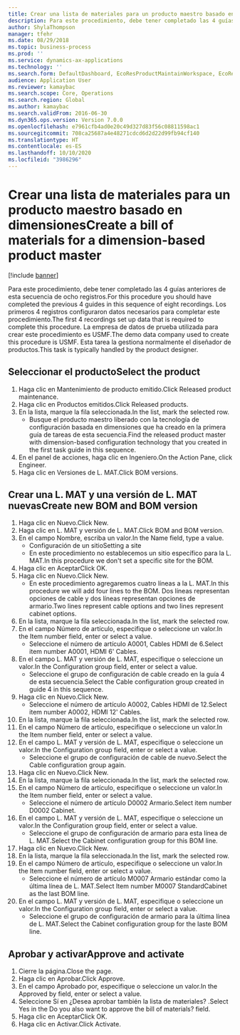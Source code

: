 ```yaml
---
title: Crear una lista de materiales para un producto maestro basado en dimensiones
description: Para este procedimiento, debe tener completado las 4 guías anteriores de esta secuencia de ocho registros.
author: ShylaThompson
manager: tfehr
ms.date: 08/29/2018
ms.topic: business-process
ms.prod: ''
ms.service: dynamics-ax-applications
ms.technology: ''
ms.search.form: DefaultDashboard, EcoResProductMaintainWorkspace, EcoResProductOpenCasesFormPart, EcoResProductDetailsExtended, BOMConsistOf, BOMTable, InventItemIdLookupSimple, HcmWorkerLookUp
audience: Application User
ms.reviewer: kamaybac
ms.search.scope: Core, Operations
ms.search.region: Global
ms.author: kamaybac
ms.search.validFrom: 2016-06-30
ms.dyn365.ops.version: Version 7.0.0
ms.openlocfilehash: e7961cfb4ad0e20c49d327d83f56c08811598ac1
ms.sourcegitcommit: 708ca25687a4e48271cdcd6d2d22d99fb94cf140
ms.translationtype: HT
ms.contentlocale: es-ES
ms.lasthandoff: 10/10/2020
ms.locfileid: "3986296"
---
```

# <a name="create-a-bill-of-materials-for-a-dimension-based-product-master"></a><span data-ttu-id="b5dae-103">Crear una lista de materiales para un producto maestro basado en dimensiones</span><span class="sxs-lookup"><span data-stu-id="b5dae-103">Create a bill of materials for a dimension-based product master</span></span>

[!include [banner](../../includes/banner.md)]

<span data-ttu-id="b5dae-104">Para este procedimiento, debe tener completado las 4 guías anteriores de esta secuencia de ocho registros.</span><span class="sxs-lookup"><span data-stu-id="b5dae-104">For this procedure you should have completed the previous 4 guides in this sequence of eight recordings.</span></span> <span data-ttu-id="b5dae-105">Los primeros 4 registros configuraron datos necesarios para completar este procedimiento.</span><span class="sxs-lookup"><span data-stu-id="b5dae-105">The first 4 recordings set up data that is required to complete this procedure.</span></span> <span data-ttu-id="b5dae-106">La empresa de datos de prueba utilizada para crear este procedimiento es USMF.</span><span class="sxs-lookup"><span data-stu-id="b5dae-106">The demo data company used to create this procedure is USMF.</span></span> <span data-ttu-id="b5dae-107">Esta tarea la gestiona normalmente el diseñador de productos.</span><span class="sxs-lookup"><span data-stu-id="b5dae-107">This task is typically handled by the product designer.</span></span>


## <a name="select-the-product"></a><span data-ttu-id="b5dae-108">Seleccionar el producto</span><span class="sxs-lookup"><span data-stu-id="b5dae-108">Select the product</span></span>
1. <span data-ttu-id="b5dae-109">Haga clic en Mantenimiento de producto emitido.</span><span class="sxs-lookup"><span data-stu-id="b5dae-109">Click Released product maintenance.</span></span>
2. <span data-ttu-id="b5dae-110">Haga clic en Productos emitidos.</span><span class="sxs-lookup"><span data-stu-id="b5dae-110">Click Released products.</span></span>
3. <span data-ttu-id="b5dae-111">En la lista, marque la fila seleccionada.</span><span class="sxs-lookup"><span data-stu-id="b5dae-111">In the list, mark the selected row.</span></span>
    * <span data-ttu-id="b5dae-112">Busque el producto maestro liberado con la tecnología de configuración basada en dimensiones que ha creado en la primera guía de tareas de esta secuencia.</span><span class="sxs-lookup"><span data-stu-id="b5dae-112">Find the released product master with dimension-based configuration technology that you created in the first task guide in this sequence.</span></span>  
4. <span data-ttu-id="b5dae-113">En el panel de acciones, haga clic en Ingeniero.</span><span class="sxs-lookup"><span data-stu-id="b5dae-113">On the Action Pane, click Engineer.</span></span>
5. <span data-ttu-id="b5dae-114">Haga clic en Versiones de L. MAT.</span><span class="sxs-lookup"><span data-stu-id="b5dae-114">Click BOM versions.</span></span>

## <a name="create-new-bom-and-bom-version"></a><span data-ttu-id="b5dae-115">Crear una L. MAT y una versión de L. MAT nuevas</span><span class="sxs-lookup"><span data-stu-id="b5dae-115">Create new BOM and BOM version</span></span>
1. <span data-ttu-id="b5dae-116">Haga clic en Nuevo.</span><span class="sxs-lookup"><span data-stu-id="b5dae-116">Click New.</span></span>
2. <span data-ttu-id="b5dae-117">Haga clic en L. MAT y versión de L. MAT.</span><span class="sxs-lookup"><span data-stu-id="b5dae-117">Click BOM and BOM version.</span></span>
3. <span data-ttu-id="b5dae-118">En el campo Nombre, escriba un valor.</span><span class="sxs-lookup"><span data-stu-id="b5dae-118">In the Name field, type a value.</span></span>
    * <span data-ttu-id="b5dae-119">Configuración de un sitio</span><span class="sxs-lookup"><span data-stu-id="b5dae-119">Setting a site</span></span>  
    * <span data-ttu-id="b5dae-120">En este procedimiento no establecemos un sitio específico para la L. MAT.</span><span class="sxs-lookup"><span data-stu-id="b5dae-120">In this procedure we don't set a specific site for the BOM.</span></span>  
4. <span data-ttu-id="b5dae-121">Haga clic en Aceptar</span><span class="sxs-lookup"><span data-stu-id="b5dae-121">Click OK.</span></span>
5. <span data-ttu-id="b5dae-122">Haga clic en Nuevo.</span><span class="sxs-lookup"><span data-stu-id="b5dae-122">Click New.</span></span>
    * <span data-ttu-id="b5dae-123">En este procedimiento agregaremos cuatro líneas a la L. MAT.</span><span class="sxs-lookup"><span data-stu-id="b5dae-123">In this procedure we will add four lines to the BOM.</span></span> <span data-ttu-id="b5dae-124">Dos líneas representan opciones de cable y dos líneas representan opciones de armario.</span><span class="sxs-lookup"><span data-stu-id="b5dae-124">Two lines represent cable options and two lines represent cabinet options.</span></span>  
6. <span data-ttu-id="b5dae-125">En la lista, marque la fila seleccionada.</span><span class="sxs-lookup"><span data-stu-id="b5dae-125">In the list, mark the selected row.</span></span>
7. <span data-ttu-id="b5dae-126">En el campo Número de artículo, especifique o seleccione un valor.</span><span class="sxs-lookup"><span data-stu-id="b5dae-126">In the Item number field, enter or select a value.</span></span>
    * <span data-ttu-id="b5dae-127">Seleccione el número de artículo A0001, Cables HDMI de 6.</span><span class="sxs-lookup"><span data-stu-id="b5dae-127">Select item number A0001, HDMI 6' Cables.</span></span>  
8. <span data-ttu-id="b5dae-128">En el campo L. MAT y versión de L. MAT, especifique o seleccione un valor.</span><span class="sxs-lookup"><span data-stu-id="b5dae-128">In the Configuration group field, enter or select a value.</span></span>
    * <span data-ttu-id="b5dae-129">Seleccione el grupo de configuración de cable creado en la guía 4 de esta secuencia.</span><span class="sxs-lookup"><span data-stu-id="b5dae-129">Select the Cable configuration group created in guide 4 in this sequence.</span></span>  
9. <span data-ttu-id="b5dae-130">Haga clic en Nuevo.</span><span class="sxs-lookup"><span data-stu-id="b5dae-130">Click New.</span></span>
    * <span data-ttu-id="b5dae-131">Seleccione el número de artículo A0002, Cables HDMI de 12.</span><span class="sxs-lookup"><span data-stu-id="b5dae-131">Select item number A0002, HDMI 12' Cables.</span></span>  
10. <span data-ttu-id="b5dae-132">En la lista, marque la fila seleccionada.</span><span class="sxs-lookup"><span data-stu-id="b5dae-132">In the list, mark the selected row.</span></span>
11. <span data-ttu-id="b5dae-133">En el campo Número de artículo, especifique o seleccione un valor.</span><span class="sxs-lookup"><span data-stu-id="b5dae-133">In the Item number field, enter or select a value.</span></span>
12. <span data-ttu-id="b5dae-134">En el campo L. MAT y versión de L. MAT, especifique o seleccione un valor.</span><span class="sxs-lookup"><span data-stu-id="b5dae-134">In the Configuration group field, enter or select a value.</span></span>
    * <span data-ttu-id="b5dae-135">Seleccione el grupo de configuración de cable de nuevo.</span><span class="sxs-lookup"><span data-stu-id="b5dae-135">Select the Cable configuration group again.</span></span>  
13. <span data-ttu-id="b5dae-136">Haga clic en Nuevo.</span><span class="sxs-lookup"><span data-stu-id="b5dae-136">Click New.</span></span>
14. <span data-ttu-id="b5dae-137">En la lista, marque la fila seleccionada.</span><span class="sxs-lookup"><span data-stu-id="b5dae-137">In the list, mark the selected row.</span></span>
15. <span data-ttu-id="b5dae-138">En el campo Número de artículo, especifique o seleccione un valor.</span><span class="sxs-lookup"><span data-stu-id="b5dae-138">In the Item number field, enter or select a value.</span></span>
    * <span data-ttu-id="b5dae-139">Seleccione el número de artículo D0002 Armario.</span><span class="sxs-lookup"><span data-stu-id="b5dae-139">Select item number D0002 Cabinet.</span></span>  
16. <span data-ttu-id="b5dae-140">En el campo L. MAT y versión de L. MAT, especifique o seleccione un valor.</span><span class="sxs-lookup"><span data-stu-id="b5dae-140">In the Configuration group field, enter or select a value.</span></span>
    * <span data-ttu-id="b5dae-141">Seleccione el grupo de configuración de armario para esta línea de L. MAT.</span><span class="sxs-lookup"><span data-stu-id="b5dae-141">Select the Cabinet configuration group for this BOM line.</span></span>  
17. <span data-ttu-id="b5dae-142">Haga clic en Nuevo.</span><span class="sxs-lookup"><span data-stu-id="b5dae-142">Click New.</span></span>
18. <span data-ttu-id="b5dae-143">En la lista, marque la fila seleccionada.</span><span class="sxs-lookup"><span data-stu-id="b5dae-143">In the list, mark the selected row.</span></span>
19. <span data-ttu-id="b5dae-144">En el campo Número de artículo, especifique o seleccione un valor.</span><span class="sxs-lookup"><span data-stu-id="b5dae-144">In the Item number field, enter or select a value.</span></span>
    * <span data-ttu-id="b5dae-145">Seleccione el número de artículo M0007 Armario estándar como la última línea de L. MAT.</span><span class="sxs-lookup"><span data-stu-id="b5dae-145">Select Item number M0007 StandardCabinet as the last BOM line.</span></span>  
20. <span data-ttu-id="b5dae-146">En el campo L. MAT y versión de L. MAT, especifique o seleccione un valor.</span><span class="sxs-lookup"><span data-stu-id="b5dae-146">In the Configuration group field, enter or select a value.</span></span>
    * <span data-ttu-id="b5dae-147">Seleccione el grupo de configuración de armario para la última línea de L. MAT.</span><span class="sxs-lookup"><span data-stu-id="b5dae-147">Select the Cabinet configuration group for the laste BOM line.</span></span>  

## <a name="approve-and-activate"></a><span data-ttu-id="b5dae-148">Aprobar y activar</span><span class="sxs-lookup"><span data-stu-id="b5dae-148">Approve and activate</span></span>
1. <span data-ttu-id="b5dae-149">Cierre la página.</span><span class="sxs-lookup"><span data-stu-id="b5dae-149">Close the page.</span></span>
2. <span data-ttu-id="b5dae-150">Haga clic en Aprobar.</span><span class="sxs-lookup"><span data-stu-id="b5dae-150">Click Approve.</span></span>
3. <span data-ttu-id="b5dae-151">En el campo Aprobado por, especifique o seleccione un valor.</span><span class="sxs-lookup"><span data-stu-id="b5dae-151">In the Approved by field, enter or select a value.</span></span>
4. <span data-ttu-id="b5dae-152">Seleccione Sí en ¿Desea aprobar también la lista de materiales? .</span><span class="sxs-lookup"><span data-stu-id="b5dae-152">Select Yes in the Do you also want to approve the bill of materials? field.</span></span>
5. <span data-ttu-id="b5dae-153">Haga clic en Aceptar</span><span class="sxs-lookup"><span data-stu-id="b5dae-153">Click OK.</span></span>
6. <span data-ttu-id="b5dae-154">Haga clic en Activar.</span><span class="sxs-lookup"><span data-stu-id="b5dae-154">Click Activate.</span></span>

